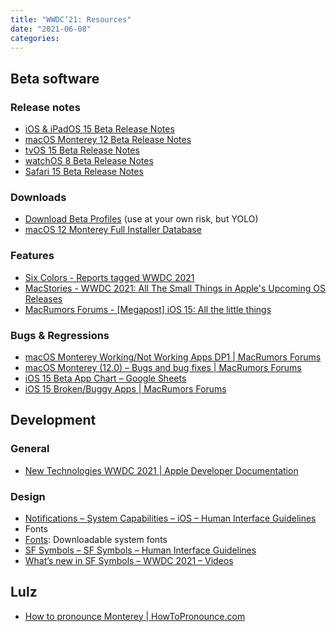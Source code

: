 ```yaml
---
title: "WWDC’21: Resources"
date: "2021-06-08"
categories: 
---
```


## Beta software

### Release notes

- [iOS & iPadOS 15 Beta Release Notes](https://developer.apple.com/documentation/iOS-iPadOS-Release-Notes/ios-ipados-15-beta-release-notes)
- [macOS Monterey 12 Beta Release Notes](https://developer.apple.com/documentation/macOS-Release-Notes/macos-12-beta-release-notes)
- [tvOS 15 Beta Release Notes](https://developer.apple.com/documentation/tvOS-Release-Notes/tvos-15-beta-release-notes)
- [watchOS 8 Beta Release Notes](https://developer.apple.com/documentation/watchOS-Release-Notes/watchos-8-beta-release-notes)
- [Safari 15 Beta Release Notes](https://developer.apple.com/documentation/Safari-Release-Notes/safari-15-beta-release-notes)

### Downloads

- [Download Beta Profiles](https://betaprofiles.com/) (use at your own risk, but YOLO)
- [macOS 12 Monterey Full Installer Database](https://mrmacintosh.com/macos-12-monterey-full-installer-database-download-directly-from-apple/)

### Features

- [Six Colors - Reports tagged WWDC 2021](https://sixcolors.com/tag/wwdc-2021/)
- [MacStories - WWDC 2021: All The Small Things in Apple's Upcoming OS Releases](https://www.macstories.net/news/wwdc-2021-all-the-small-things-in-apples-upcoming-os-releases/)
- [MacRumors Forums - \[Megapost\] iOS 15: All the little things](https://forums.macrumors.com/threads/ios-15-all-the-little-things.2299734/)

### Bugs & Regressions

- [macOS Monterey Working/Not Working Apps DP1 | MacRumors Forums](https://forums.macrumors.com/threads/macos-monterey-working-not-working-apps-dp1.2299695/)
- [macOS Monterey (12.0) – Bugs and bug fixes | MacRumors Forums](https://forums.macrumors.com/threads/macos-monterey-12-0-bugs-and-bug-fixes.2299629/)
- [iOS 15 Beta App Chart – Google Sheets](https://docs.google.com/spreadsheets/d/13vj6qbjStncR0q83Fgp5DhdxQDnjd8M6EV17JsLvVSw/edit#gid=30525016)
- [iOS 15 Broken/Buggy Apps | MacRumors Forums](https://forums.macrumors.com/threads/ios-15-broken-buggy-apps.2299602/)

## Development

### General

- [New Technologies WWDC 2021 | Apple Developer Documentation](https://developer.apple.com/documentation/New-Technologies-WWDC-2021)

### Design

- [Notifications – System Capabilities – iOS – Human Interface Guidelines](https://developer.apple.com/design/human-interface-guidelines/ios/system-capabilities/notifications)
- Fonts
- [Fonts](https://developer.apple.com/fonts/): Downloadable system fonts
- [SF Symbols – SF Symbols – Human Interface Guidelines](https://developer.apple.com/design/human-interface-guidelines/sf-symbols/overview/)
- [What’s new in SF Symbols – WWDC 2021 – Videos](https://developer.apple.com/videos/play/wwdc2021/10097/)

## Lulz

- [How to pronounce Monterey | HowToPronounce.com](https://www.howtopronounce.com/monterey)
